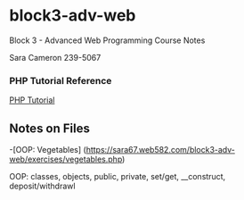 # block3-adv-web

Block 3 - Advanced Web Programming Course Notes

Sara Cameron 239-5067

### PHP Tutorial Reference

[PHP Tutorial](https://www.phptutorial.net/)

## Notes on Files

-[OOP: Vegetables] (https://sara67.web582.com/block3-adv-web/exercises/vegetables.php)

OOP: classes, objects, public, private, set/get, __construct, deposit/withdrawl